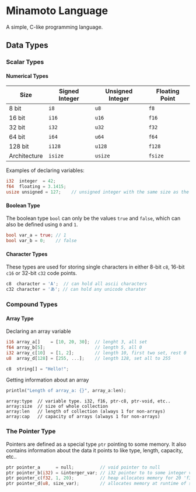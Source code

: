 # Minamoto Language
A simple, C-like programming language.


## Data Types


### Scalar Types


#### Numerical Types
| Size | Signed Integer | Unsigned Integer | Floating Point |
| ------ | ------ | ------ | ------ |
| 8 bit | `i8` | `u8` | `f8` |
| 16 bit | `i16` | `u16` | `f16` |
| 32 bit | `i32` | `u32` | `f32` |
| 64 bit | `i64` | `u64` | `f64` |
| 128 bit | `i128` | `u128` | `f128` |
| Architecture | `isize` | `usize` | `fsize` |

Examples of declaring variables:

```rust
i32  integer  = 42;
f64  floating = 3.1415;
usize unsigned = 127;    // unsigned integer with the same size as the architecture
```

#### Boolean Type
The boolean type `bool` can only be the values `true` and `false`, which can also be defined using `0` and `1`.

```rust
bool var_a = true; // 1
bool var_b = 0;    // false
```

#### Character Types
These types are used for storing single characters in either 8-bit `c8`, 16-bit `c16` or 32-bit `c32` code points.

```rust
c8  character = 'A';  // can hold all ascii characters
c32 character = 'あ'; // can hold any unicode charater
```

### Compound Types

#### Array Type
Declaring an array variable
```rust
i16 array_a[]    = [10, 20, 30];  // lenght 3, all set
f64 array_b[5];                   // length 5, all 0
i32 array_c[10]  = [1, 2];        // length 10, first two set, rest 0
u8  array_d[128] = [255, ...];    // length 128, set all to 255

c8  string[] = "Hello!";
```
Getting information about an array
```rust
println("Length of array_a: {}", array_a:len);
```

```mina
array:type	// variable type. i32, f16, ptr-c8, ptr-void, etc..
array:size	// size of whole collection
array:len	// length of collection (always 1 for non-arrays)
array:cap	// capacity of arrays (always 1 for non-arrays)
```

### The Pointer Type
Pointers are defined as a special type `ptr` pointing to some memory. It also contains information about the data it points to like type, length, capacity, etc..

```rust
ptr pointer_a      = null;          // void pointer to null
ptr pointer_b(i32) = &interger_var; // i32 pointer to to some integer value of the same size
ptr pointer_c(f32, 1, 20);          // heap allocates memory for 20 'f32' values at runtime, with current length set to 1
ptr pointer_d(u8, size_var);        // allocates memory at runtime of size size_var
```


